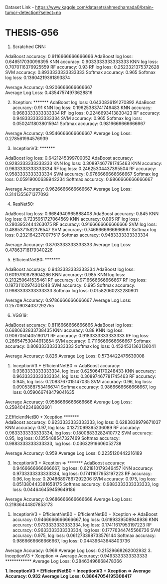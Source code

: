 Dataset Link - https://www.kaggle.com/datasets/ahmedhamada0/brain-tumor-detection?select=no



# THESIS-G56

1. Scratched CNN:

AdaBoost accuracy: 0.9116666666666666
AdaBoost log loss: 0.646517030096395
KNN accuracy: 0.9033333333333333
KNN log loss: 0.7070116376925559
RF accuracy: 0.93
RF log loss: 0.2523321375372628
SVM accuracy: 0.8933333333333333
Softmax accuracy: 0.965
Softmax log loss: 0.13604219361893874

Average Accuracy: 0.9206666666666667  
Average Log Loss: 0.43547574973628816


2. Xception: *******
AdaBoost log loss: 0.6430836191270892
AdaBoost accuracy: 0.91
KNN log loss: 0.19625383741746483
KNN accuracy: 0.9683333333333334
RF log loss: 0.2246693413830423
RF accuracy: 0.9483333333333334
SVM accuracy: 0.965
Softmax log loss: 0.05024118038015941
Softmax accuracy: 0.9816666666666667

Average Accuracy: 0.9546666666666667 
Average Log Loss: 0.278561994576939


3. InceptionV3: *******

AdaBoost log loss: 0.6421245399700052
AdaBoost accuracy: 0.9283333333333333
KNN log loss: 0.30897467781745463
KNN accuracy: 0.9633333333333334
RF log loss: 0.24625304437395504
RF accuracy: 0.9583333333333334
SVM accuracy: 0.9766666666666667
Softmax log loss: 0.05919000638942234
Softmax accuracy: 0.9866666666666667

Average Accuracy: 0.9626666666666667
Average Log Loss: 0.3141355671377093


4. ResNet50:

AdaBoost log loss: 0.6684940965888408
AdaBoost accuracy: 0.845
KNN log loss: 0.7235951727064569
KNN accuracy: 0.895
RF log loss: 0.2803952444263075
RF accuracy: 0.9166666666666666
SVM log loss: 0.4885371582376547
SVM accuracy: 0.7466666666666667
Softmax log loss: 0.2321642370077517
Softmax accuracy: 0.9483333333333334

Average Accuracy: 0.8703333333333333
Average Log Loss: 0.47863718179340226


5. EfficientNetB0:  *******

AdaBoost accuracy: 0.9433333333333334
AdaBoost log loss: 0.6019790878904286
KNN accuracy: 0.985
KNN log loss: 0.213250641535461
RF accuracy: 0.9716666666666667
RF log loss: 0.19731102974301248
SVM accuracy: 0.995
Softmax accuracy: 0.9983333333333333
Softmax log loss: 0.01582060232280801

Average Accuracy: 0.9786666666666667
Average Log Loss: 0.25709034037292755

6. VGG19: 

AdaBoost accuracy: 0.8116666666666666
AdaBoost log loss: 0.6680632833738435
KNN accuracy: 0.88
KNN log loss: 0.9067050405190171
RF accuracy: 0.9183333333333333
RF log loss: 0.26654753044913854
SVM accuracy: 0.7116666666666667
Softmax accuracy: 0.8083333333333333
Softmax log loss: 0.4524531363136041

Average Accuracy: 0.826
Average Log Loss: 0.5734422476639008








1. InceptionV3 + EfficientNetB0 => 
AdaBoost accuracy: 0.9383333333333334, log loss: 0.625064170248433
KNN accuracy: 0.9633333333333334, log loss: 0.30897467781745463
RF accuracy: 0.945, log loss: 0.2083767015147035
SVM accuracy: 0.96, log loss: 0.09053887534166741
Softmax accuracy: 0.9866666666666667, log loss: 0.059066748479041635

Average Accuracy: 0.9586666666666666
Average Log Loss: 0.2584042346802601


2.EfficientNetB0 + Xception    *******  
AdaBoost accuracy: 0.9233333333333333, log loss: 0.6283838979671037
KNN accuracy: 0.97, log loss: 0.1372099395236089
RF accuracy: 0.9633333333333334, log loss: 0.18008833282410772
SVM accuracy: 0.95, log loss: 0.1355488547327469
Softmax accuracy: 0.9883333333333333, log loss: 0.03632919606052738

Average Accuracy: 0.959 
Average Log Loss: 0.2235120442216189



3. InceptionV3 + Xception    =>  *******
AdaBoost accuracy: 0.9466666666666667, log loss: 0.621810179346457
KNN accuracy: 0.9733333333333334, log loss: 0.17411617953197223
RF accuracy: 0.96, log loss: 0.20486897867292206
SVM accuracy: 0.975, log loss: 0.051380443381658175
Softmax accuracy: 0.9883333333333333, log loss: 0.044646459459649186

Average Accuracy: 0.9686666666666668 
Average Log Loss: 0.21936444807853173


1. InceptionV3 + EfficientNetB0 + EfficientNetB0 + Xception =>
AdaBoost accuracy: 0.9466666666666667, log loss: 0.6189339508948936
KNN accuracy: 0.9733333333333334, log loss: 0.17411617953197223
RF accuracy: 0.9633333333333334, log loss: 0.17776344745566736
SVM accuracy: 0.975, log loss: 0.061273398733576144
Softmax accuracy: 0.9866666666666667, log loss: 0.04439643648403736

Average Accuracy: 0.969
Average Log Loss: 0.21529668262002932
3. InceptionV3 + Xception           => 	Average Accuracy: 0.9493333333333333    ************
					Average Log Loss: 0.28463496868478366


**1. InceptionV3 + EfficientNetB0 + InceptionV3 + Xception  => Average Accuracy: 0.932
							     Average Log Loss: 0.38647054195308417**
